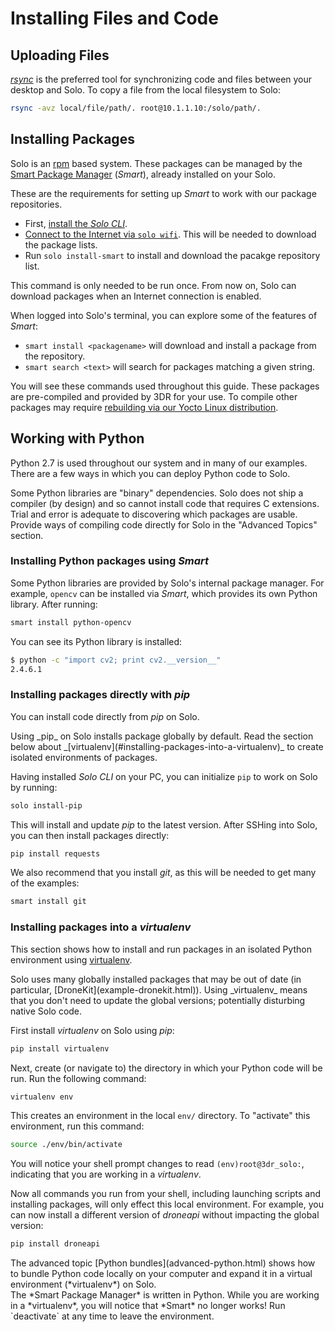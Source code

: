 # Installing Files and Code

## Uploading Files

*[rsync](https://en.wikipedia.org/wiki/Rsync)* is the preferred tool for synchronizing code and files between your desktop and Solo. To copy a file from the local filesystem to Solo:

<div class="host-code"></div>

```sh
rsync -avz local/file/path/. root@10.1.1.10:/solo/path/. 
```

## Installing Packages

Solo is an [rpm](http://www.rpm.org/) based system. These packages can be managed by the [Smart Package Manager](http://labix.org/smart/) (*Smart*), already installed on your Solo.

These are the requirements for setting up *Smart* to work with our package repositories.

* First, [install the *Solo CLI*](starting-utils.html).
* [Connect to the Internet via `solo wifi`](starting-utils.html#connecting-to-solo-and-the-internet). This will be needed to download the package lists.
* Run `solo install-smart` to install and download the pacakge repository list.

This command is only needed to be run once. From now on, Solo can download packages when an Internet connection is enabled.

When logged into Solo's terminal, you can explore some of the features of *Smart*:

* `smart install <packagename>` will download and install a package from the repository.
* `smart search <text>` will search for packages matching a given string.

You will see these commands used throughout this guide. These packages are pre-compiled and provided by 3DR for your use. To compile other packages may require [rebuilding via our Yocto Linux distribution](advanced-linux.html).


## Working with Python

Python 2.7 is used throughout our system and in many of our examples. There are a few ways in which you can deploy Python code to Solo.

<aside class="note">
Some Python libraries are "binary" dependencies. Solo does not ship a compiler (by design) and so cannot install code that requires C extensions. Trial and error is adequate to discovering which packages are usable.
</aside>

<aside class="todo">
Provide ways of compiling code directly for Solo in the "Advanced Topics" section.
</aside>


### Installing Python packages using *Smart*

Some Python libraries are provided by Solo's internal package manager. For example, `opencv` can be installed via *Smart*, which provides its own Python library. After running:

```sh
smart install python-opencv
```

You can see its Python library is installed:

```sh
$ python -c "import cv2; print cv2.__version__"
2.4.6.1
```

### Installing packages directly with _pip_

You can install code directly from *pip* on Solo. 

<aside class="note">
Using _pip_ on Solo installs package globally by default. Read the section below about _[virtualenv](#installing-packages-into-a-virtualenv)_ to create isolated environments of packages.
</aside>

Having installed *Solo CLI* on your PC, you can initialize `pip` to work on Solo by running:

<div class="host-code"></div>

```sh
solo install-pip
```

This will install and update *pip* to the latest version. After SSHing into Solo, you can then install packages directly:

```sh
pip install requests
```

We also recommend that you install _git_, as this will be needed to get many of the examples:

```sh
smart install git
```

### Installing packages into a _virtualenv_

This section shows how to install and run packages in an isolated Python environment using  [virtualenv](https://virtualenv.pypa.io/en/latest/).

<aside class="note">
Solo uses many globally installed packages that may be out of date (in particular, [DroneKit](example-dronekit.html)). Using _virtualenv_ means that you don't need to update the global versions; potentially disturbing native Solo code.
</aside>

First install _virtualenv_ on Solo using _pip_:

```sh
pip install virtualenv
```

Next, create (or navigate to) the directory in which your Python code will be run. Run the following command:

```sh
virtualenv env
```

This creates an environment in the local `env/` directory. To "activate" this environment, run this command:

```sh
source ./env/bin/activate
```

You will notice your shell prompt changes to read `(env)root@3dr_solo:`, indicating that you are working in a _virtualenv_.

Now all commands you run from your shell, including launching scripts and installing packages, will only effect this local environment. For example, you can now install a different version of *droneapi* without impacting the global version:

```sh
pip install droneapi
```


<aside class="note">
The advanced topic [Python bundles](advanced-python.html) shows how to bundle Python code locally on your computer and expand it in a virtual environment (*virtualenv*) on Solo. 
</aside>

<aside class="note">
The *Smart Package Manager* is written in Python. While you are working in a *virtualenv*, you will notice that *Smart* no longer works! Run `deactivate` at any time to leave the environment.
</aside>
